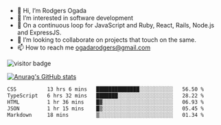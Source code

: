 - 👋 Hi, I’m Rodgers Ogada
- 👀 I’m interested in software development
- 🌱 On a continuous loop for JavaScript and Ruby, React, Rails, Node.js and ExpressJS.
- 💞️ I’m looking to collaborate on projects that touch on the same.
- 📫 How to reach me ogadarodgers@gmail.com

![visitor badge](https://visitor-badge.glitch.me/badge?page_id=ogada-otieno.visitor-badge)

[![Anurag's GitHub stats](https://github-readme-stats.vercel.app/api?username=ogada-otieno)](https://github.com/anuraghazra/github-readme-stats) 
<!--START_SECTION:waka-->

```txt
CSS          13 hrs 6 mins   ██████████████░░░░░░░░░░░   56.50 %
TypeScript   6 hrs 32 mins   ███████░░░░░░░░░░░░░░░░░░   28.22 %
HTML         1 hr 36 mins    █▓░░░░░░░░░░░░░░░░░░░░░░░   06.93 %
JSON         1 hr 15 mins    █▒░░░░░░░░░░░░░░░░░░░░░░░   05.45 %
Markdown     18 mins         ▒░░░░░░░░░░░░░░░░░░░░░░░░   01.34 %
```

<!--END_SECTION:waka-->

<!---
ogada-otieno/ogada-otieno is a ✨ special ✨ repository because its `README.md` (this file) appears on your GitHub profile.
You can click the Preview link to take a look at your changes.
--->
